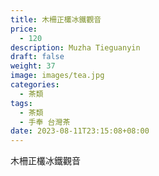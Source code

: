 ```yaml
---
title: 木柵正欉冰鐵觀音
price:
  - 120
description: Muzha Tieguanyin
draft: false
weight: 37
image: images/tea.jpg
categories:
  - 茶類
tags:
  - 茶類
  - 手奉 台灣茶
date: 2023-08-11T23:15:08+08:00
---
```


 木柵正欉冰鐵觀音
